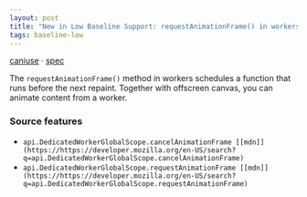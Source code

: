 ```yaml
---
layout: post
title: "New in Low Baseline Support: requestAnimationFrame() in workers"
tags: baseline-low
---
```


[caniuse](https://caniuse.com/?search=request-animation-frame-workers) · [spec](https://html.spec.whatwg.org/multipage/imagebitmap-and-animations.html#animation-frames)

The `requestAnimationFrame()` method in workers schedules a function that runs before the next repaint. Together with offscreen canvas, you can animate content from a worker.

### Source features

- ``api.DedicatedWorkerGlobalScope.cancelAnimationFrame [[mdn]](https://https://developer.mozilla.org/en-US/search?q=api.DedicatedWorkerGlobalScope.cancelAnimationFrame)``
- ``api.DedicatedWorkerGlobalScope.requestAnimationFrame [[mdn]](https://https://developer.mozilla.org/en-US/search?q=api.DedicatedWorkerGlobalScope.requestAnimationFrame)``
